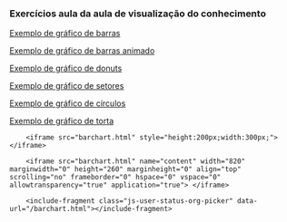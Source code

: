 <!DOCTYPE html>
<html>
   <head>
   </head>

   <body>
        <svg width = "400" height = "400"></svg>
        <H3>Exercícios aula da aula de visualização do conhecimento </H3>
        <p><a href="baschart.html">Exemplo de gráfico de barras</a></p>
        <p><a href="animated_baschart.html">Exemplo de gráfico de barras animado</a></p>
        <p><a href="donutchart.html">Exemplo de gráfico de donuts</a></p>
        <p><a href="circlechart.html">Exemplo de gráfico de setores</a></p>
        <p><a href="lineghaph.html">Exemplo de gráfico de círculos</a></p>
        <p><a href="piechart.html">Exemplo de gráfico de torta</a></p>

        <iframe src="barchart.html" style="height:200px;width:300px;"></iframe> 

        <iframe src="barchart.html" name="content" width="820" marginwidth="0" height="260" marginheight="0" align="top" scrolling="no" frameborder="0" hspace="0" vspace="0" allowtransparency="true" application="true"> </iframe>

        <include-fragment class="js-user-status-org-picker" data-url="/barchart.html"></include-fragment>

     
   </body>
</html>
